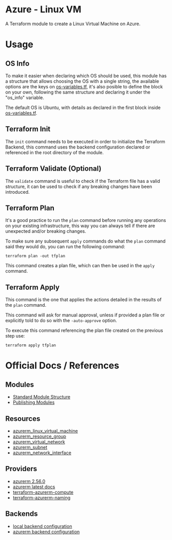 # Azure - Linux VM

A Terraform module to create a Linux Virtual Machine on Azure.

# Usage

## OS Info

To make it easier when declaring which OS should be used, this module has a structure that allows choosing the OS with a single string, the available options are the keys on [os-variables.tf](os-variables.tf), it's also posible to define the block on your own, following the same structure and declaring it under the "os_info" variable.

The default OS is Ubuntu, with details as declared in the first block inside [os-variables.tf](os-variables.tf).

## Terraform Init

The <code>init</code> command needs to be executed in order to initialize the Terraform Backend, this command uses the backend configuration declared or referenced in the root directory of the module.

## Terraform Validate (Optional)

The <code>validate</code> command is useful to check if the Terraform file has a valid structure, it can be used to check if any breaking changes have been introduced.

## Terraform Plan

It's a good practice to run the <code>plan</code> command before running any operations on your existing infrastructure, this way you can always tell if there are unexpected and/or breaking changes.

To make sure any subsequent <code>apply</code> commands do what the <code>plan</code> command said they would do, you can run the following command: 

<code>terraform plan -out tfplan</code>

This command creates a plan file, which can then be used in the <code>apply</code> command.

## Terraform Apply

This command is the one that applies the actions detailed in the results of the <code>plan</code> command.

This command will ask for manual approval, unless if provided a plan file or explicitly told to do so with the <code>-auto-approve</code> option.

To execute this command referencing the plan file created on the previous step use: 

<code>terraform apply tfplan</code>

# Official Docs / References

## Modules

- [Standard Module Structure](https://www.terraform.io/docs/language/modules/develop/structure.html)
- [Publishing Modules](https://www.terraform.io/docs/registry/modules/publish.html)

## Resources

- [azurerm_linux_virtual_machine](https://registry.terraform.io/providers/hashicorp/azurerm/latest/docs/resources/linux_virtual_machine)
- [azurerm_resource_group](https://registry.terraform.io/providers/hashicorp/azurerm/latest/docs/resources/resource_group)
- [azurerm_virtual_network](https://registry.terraform.io/providers/hashicorp/azurerm/latest/docs/resources/virtual_network)
- [azurerm_subnet](https://registry.terraform.io/providers/hashicorp/azurerm/latest/docs/resources/subnet)
- [azurerm_network_interface](https://registry.terraform.io/providers/hashicorp/azurerm/latest/docs/resources/network_interface)

## Providers

- [azurerm 2.56.0](https://registry.terraform.io/providers/hashicorp/azurerm/2.56.0)
- [azurerm latest docs](https://registry.terraform.io/providers/hashicorp/azurerm/latest/docs)
- [terraform-azurerm-compute](https://github.com/Azure/terraform-azurerm-compute)
- [terraform-azurerm-naming](https://github.com/Azure/terraform-azurerm-naming)

## Backends

- [local backend configuration](https://www.terraform.io/docs/language/settings/backends/local.html)
- [azurerm backend configuration](terraform.io/docs/language/settings/backends/azurerm.html)
